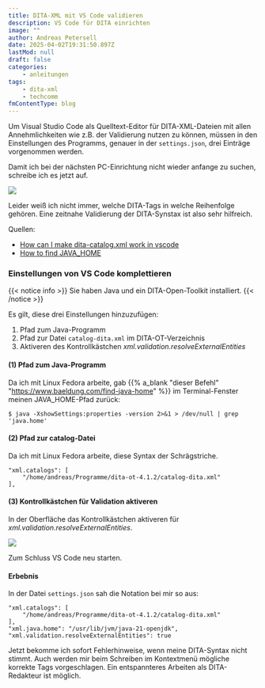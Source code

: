 ```yaml
---
title: DITA-XML mit VS Code validieren
description: VS Code für DITA einrichten
image: ""
author: Andreas Petersell
date: 2025-04-02T19:31:50.897Z
lastMod: null
draft: false
categories:
    - anleitungen
tags:
    - dita-xml
    - techcomm
fmContentType: blog
---
```


Um Visual Studio Code als Quelltext-Editor für DITA-XML-Dateien mit allen Annehmlichkeiten wie z.B. der Validierung nutzen zu können, müssen in den Einstellungen des Programms, genauer in der `settings.json`, drei Einträge vorgenommen werden.
<!--more-->
Damit ich bei der nächsten PC-Einrichtung nicht wieder anfange zu suchen, schreibe ich es jetzt auf.

![](/images/no-validation.png)

Leider weiß ich nicht immer, welche DITA-Tags in welche Reihenfolge gehören. Eine zeitnahe Validierung der DITA-Synstax ist also sehr hilfreich.

Quellen:
- [How can I make dita-catalog.xml work in vscode](https://stackoverflow.com/questions/64782816/how-can-i-make-dita-catalog-xml-work-in-vs-code)
- [How to find JAVA_HOME](https://www.baeldung.com/find-java-home)

### Einstellungen von VS Code komplettieren

<!-- FM:Snippet:Start data:{"id":"Admonition - Voraussetzung","fields":[]} -->
{{< notice info >}}
Sie haben Java und ein DITA-Open-Toolkit installiert.
{{< /notice >}}
<!-- FM:Snippet:End -->

Es gilt, diese drei Einstellungen hinzuzufügen:

1. Pfad zum Java-Programm
2. Pfad zur Datei `catalog-dita.xml` im DITA-OT-Verzeichnis
3. Aktiveren des Kontrollkästchen *xml.validation.resolveExternalEntities*

#### (1) Pfad zum Java-Programm

Da ich mit Linux Fedora arbeite, gab {{% a_blank "dieser Befehl" "https://www.baeldung.com/find-java-home" %}} im Terminal-Fenster meinen JAVA_HOME-Pfad zurück:

```
$ java -XshowSettings:properties -version 2>&1 > /dev/null | grep 'java.home'
```

#### (2) Pfad zur catalog-Datei

Da ich mit Linux Fedora arbeite, diese Syntax der Schrägstriche.

```
"xml.catalogs": [
	"/home/andreas/Programme/dita-ot-4.1.2/catalog-dita.xml"
],
```

#### (3) Kontrollkästchen für Validation aktiveren

In der Oberfläche das Kontrollkästchen aktiveren für *xml.validation.resolveExternalEntities*.

![](/images/kontrollkaestchen-aktivieren.png)

Zum Schluss VS Code neu starten.

#### Erbebnis

In der Datei `settings.json` sah die Notation bei mir so aus:

```
"xml.catalogs": [
	"/home/andreas/Programme/dita-ot-4.1.2/catalog-dita.xml"
],
"xml.java.home": "/usr/lib/jvm/java-21-openjdk",
"xml.validation.resolveExternalEntities": true
```

Jetzt bekomme ich sofort Fehlerhinweise, wenn meine DITA-Syntax nicht stimmt. Auch werden mir beim Schreiben im Kontextmenü mögliche korrekte Tags vorgeschlagen. Ein entspannteres Arbeiten als DITA-Redakteur ist möglich.